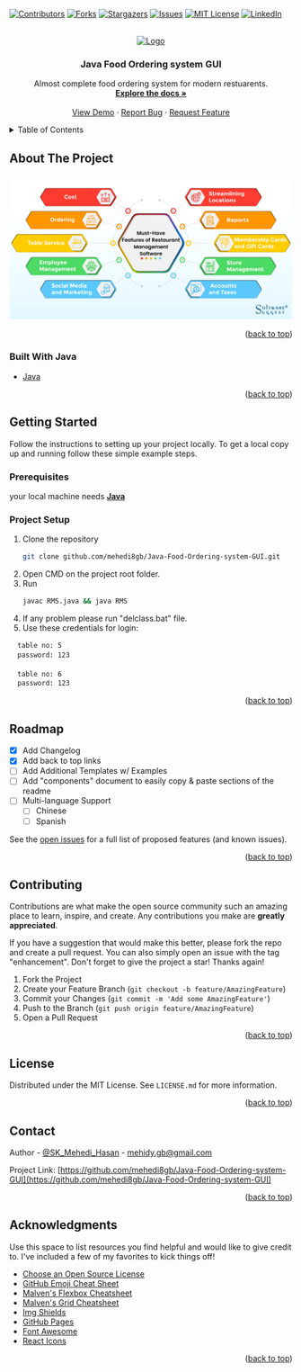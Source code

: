 [![Contributors][contributors-shield]][contributors-url]
[![Forks][forks-shield]][forks-url]
[![Stargazers][stars-shield]][stars-url]
[![Issues][issues-shield]][issues-url]
[![MIT License][license-shield]][license-url]
[![LinkedIn][linkedin-shield]][linkedin-url]



<!-- PROJECT LOGO -->
<br />
<div align="center">
  <a href="https://github.com/mehedi8gb/Java-Food-Ordering-system-GUI">
    <img src="/images/logo_filled.png" alt="Logo" height="80">
  </a>

  <h3 align="center">Java Food Ordering system GUI</h3>

  <p align="center">
    Almost complete food ordering system for modern restuarents.
    <br />
    <a href="https://github.com/mehedi8gb/Java-Food-Ordering-system-GUI"><strong>Explore the docs »</strong></a>
    <br />
    <br />
    <a href="https://github.com/mehedi8gb/Java-Food-Ordering-system-GUI">View Demo</a>
    ·
    <a href="https://github.com/mehedi8gb/Java-Food-Ordering-system-GUI/issues">Report Bug</a>
    ·
    <a href="https://github.com/mehedi8gb/Java-Food-Ordering-system-GUI/issues">Request Feature</a>
  </p>
</div>



<!-- TABLE OF CONTENTS -->
<details>
  <summary>Table of Contents</summary>
  <ol>
    <li>
      <a href="#about-the-project">About The Project</a>
      <ul>
        <li><a href="#built-with">Built With</a></li>
      </ul>
    </li>
    <li>
      <a href="#getting-started">Getting Started</a>
      <ul>
        <li><a href="#prerequisites">Prerequisites</a></li>
        <li><a href="#installation">Installation</a></li>
      </ul>
    </li>
    <li><a href="#usage">Usage</a></li>
    <li><a href="#roadmap">Roadmap</a></li>
    <li><a href="#contributing">Contributing</a></li>
    <li><a href="#license">License</a></li>
    <li><a href="#contact">Contact</a></li>
    <li><a href="#acknowledgments">Acknowledgments</a></li>
  </ol>
</details>



<!-- ABOUT THE PROJECT -->
## About The Project

[![Home Page Screen Shot][product-screenshot]](#)

<p align="right">(<a href="#top">back to top</a>)</p>



### Built With Java

* [Java](https://www.oracle.com/java/technologies/downloads/#:~:text=Java%20SE%20Development%20Kit%2018.0.2.1%20downloads)


<p align="right">(<a href="#top">back to top</a>)</p>



<!-- GETTING STARTED -->
## Getting Started

Follow the instructions to setting up your project locally.
To get a local copy up and running follow these simple example steps.

### Prerequisites

your local machine needs
**[Java](https://www.oracle.com/java/technologies/downloads/#:~:text=Java%20SE%20Development%20Kit%2018.0.2.1%20downloads)**

### Project Setup

1. Clone the repository
   ```sh
   git clone github.com/mehedi8gb/Java-Food-Ordering-system-GUI.git
   ```
2. Open CMD on the project root folder.
3. Run 
   ```sh
   javac RMS.java && java RMS
   ```
4. If any problem please run "delclass.bat" file.
5. Use these credentials for login:
 ```sh
   table no: 5
   password: 123
   
   table no: 6
   password: 123
   ``` 

<p align="right">(<a href="#top">back to top</a>)</p>



<!-- USAGE EXAMPLES -->
<!-- ## Usage
Use this space to show useful examples of how a project can be used. Additional screenshots, code examples and demos work well in this space. You may also link to more resources.
_For more examples, please refer to the [Documentation](https://example.com)_
<p align="right">(<a href="#top">back to top</a>)</p>
 -->


<!-- ROADMAP -->
## Roadmap

- [x] Add Changelog
- [x] Add back to top links
- [ ] Add Additional Templates w/ Examples
- [ ] Add "components" document to easily copy & paste sections of the readme
- [ ] Multi-language Support
    - [ ] Chinese
    - [ ] Spanish

See the [open issues](https://github.com/mehedi8gb/Java-Food-Ordering-system-GUI/issues) for a full list of proposed features (and known issues).

<p align="right">(<a href="#top">back to top</a>)</p>



<!-- CONTRIBUTING -->
## Contributing

Contributions are what make the open source community such an amazing place to learn, inspire, and create. Any contributions you make are **greatly appreciated**.

If you have a suggestion that would make this better, please fork the repo and create a pull request. You can also simply open an issue with the tag "enhancement".
Don't forget to give the project a star! Thanks again!

1. Fork the Project
2. Create your Feature Branch (`git checkout -b feature/AmazingFeature`)
3. Commit your Changes (`git commit -m 'Add some AmazingFeature'`)
4. Push to the Branch (`git push origin feature/AmazingFeature`)
5. Open a Pull Request

<p align="right">(<a href="#top">back to top</a>)</p>



<!-- LICENSE -->
## License

Distributed under the MIT License. See `LICENSE.md` for more information.

<p align="right">(<a href="#top">back to top</a>)</p>



<!-- CONTACT -->
## Contact

Author - [@SK_Mehedi_Hasan](https://facebook.com/mehedi.8gb) - mehidy.gb@gmail.com

Project Link: [https://github.com/mehedi8gb/Java-Food-Ordering-system-GUI](https://github.com/mehedi8gb/Java-Food-Ordering-system-GUI)

<p align="right">(<a href="#top">back to top</a>)</p>



<!-- ACKNOWLEDGMENTS -->
## Acknowledgments

Use this space to list resources you find helpful and would like to give credit to. I've included a few of my favorites to kick things off!

* [Choose an Open Source License](https://choosealicense.com)
* [GitHub Emoji Cheat Sheet](https://www.webpagefx.com/tools/emoji-cheat-sheet)
* [Malven's Flexbox Cheatsheet](https://flexbox.malven.co/)
* [Malven's Grid Cheatsheet](https://grid.malven.co/)
* [Img Shields](https://shields.io)
* [GitHub Pages](https://pages.github.com)
* [Font Awesome](https://fontawesome.com)
* [React Icons](https://react-icons.github.io/react-icons/search)

<p align="right">(<a href="#top">back to top</a>)</p>



<!-- MARKDOWN LINKS & IMAGES -->
<!-- https://www.markdownguide.org/basic-syntax/#reference-style-links -->
[contributors-shield]: https://img.shields.io/github/contributors/mehedi8gb/Java-Food-Ordering-system-GUI.svg?style=for-the-badge
[contributors-url]: https://github.com/mehedi8gb/Java-Food-Ordering-system-GUI/graphs/contributors
[forks-shield]: https://img.shields.io/github/forks/mehedi8gb/Java-Food-Ordering-system-GUI.svg?style=for-the-badge
[forks-url]: https://github.com/mehedi8gb/Java-Food-Ordering-system-GUI/network/members
[stars-shield]: https://img.shields.io/github/stars/mehedi8gb/Java-Food-Ordering-system-GUI.svg?style=for-the-badge
[stars-url]: https://github.com/mehedi8gb/Java-Food-Ordering-system-GUI/stargazers
[issues-shield]: https://img.shields.io/github/issues/Java-Food-Ordering-system-GUI.svg?style=for-the-badge
[issues-url]: https://github.com/mehedi8gb/Java-Food-Ordering-system-GUI/issues
[license-shield]: https://img.shields.io/github/license/mehedi8gb/Java-Food-Ordering-system-GUI.svg?style=for-the-badge
[license-url]: https://github.com/mehedi8gb/Java-Food-Ordering-system-GUI/blob/master/LICENSE.txt
[linkedin-shield]: https://img.shields.io/badge/-LinkedIn-black.svg?style=for-the-badge&logo=linkedin&colorB=555
[linkedin-url]: https://linkedin.com/in/mehedigb
[product-screenshot]: images/Must-Have-Features-Of-Restaurant-Management-Software.png